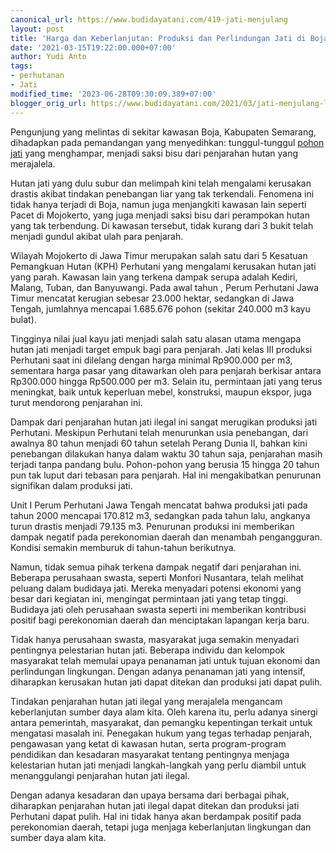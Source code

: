 ```yaml
---
canonical_url: https://www.budidayatani.com/419-jati-menjulang
layout: post
title: 'Harga dan Keberlanjutan: Produksi dan Perlindungan Jati di Boja'
date: '2021-03-15T19:22:00.000+07:00'
author: Yudi Anto
tags:
- perhutanan
- Jati
modified_time: '2023-06-28T09:30:09.389+07:00'
blogger_orig_url: https://www.budidayatani.com/2021/03/jati-menjulang-laba-didulang.html
---
```


<p>Pengunjung yang melintas di sekitar kawasan Boja, Kabupaten Semarang, dihadapkan pada pemandangan yang menyedihkan: tunggul-tunggul <a href="https://www.budidayatani.com/search/label/Jati">pohon jati</a> yang menghampar, menjadi saksi bisu dari penjarahan hutan yang merajalela.</p><p>Hutan jati yang dulu subur dan melimpah kini telah mengalami kerusakan drastis akibat tindakan penebangan liar yang tak terkendali. Fenomena ini tidak hanya terjadi di Boja, namun juga menjangkiti kawasan lain seperti Pacet di Mojokerto, yang juga menjadi saksi bisu dari perampokan hutan yang tak terbendung. Di kawasan tersebut, tidak kurang dari 3 bukit telah menjadi gundul akibat ulah para penjarah.</p><p>Wilayah Mojokerto di Jawa Timur merupakan salah satu dari 5 Kesatuan Pemangkuan Hutan (KPH) Perhutani yang mengalami kerusakan hutan jati yang parah. Kawasan lain yang terkena dampak serupa adalah Kediri, Malang, Tuban, dan Banyuwangi. Pada awal tahun , Perum Perhutani Jawa Timur mencatat kerugian sebesar 23.000 hektar, sedangkan di Jawa Tengah, jumlahnya mencapai 1.685.676 pohon (sekitar 240.000 m3 kayu bulat).</p><p>Tingginya nilai jual kayu jati menjadi salah satu alasan utama mengapa hutan jati menjadi target empuk bagi para penjarah. Jati kelas III produksi Perhutani saat ini dilelang dengan harga minimal Rp900.000 per m3, sementara harga pasar yang ditawarkan oleh para penjarah berkisar antara Rp300.000 hingga Rp500.000 per m3. Selain itu, permintaan jati yang terus meningkat, baik untuk keperluan mebel, konstruksi, maupun ekspor, juga turut mendorong penjarahan ini.</p><p>Dampak dari penjarahan hutan jati ilegal ini sangat merugikan produksi jati Perhutani. Meskipun Perhutani telah menurunkan usia penebangan, dari awalnya 80 tahun menjadi 60 tahun setelah Perang Dunia II, bahkan kini penebangan dilakukan hanya dalam waktu 30 tahun saja, penjarahan masih terjadi tanpa pandang bulu. Pohon-pohon yang berusia 15 hingga 20 tahun pun tak luput dari tebasan para penjarah. Hal ini mengakibatkan penurunan signifikan dalam produksi jati.</p><p>Unit I Perum Perhutani Jawa Tengah mencatat bahwa produksi jati pada tahun 2000 mencapai 170.812 m3, sedangkan pada tahun lalu, angkanya turun drastis menjadi 79.135 m3. Penurunan produksi ini memberikan dampak negatif pada perekonomian daerah dan menambah pengangguran. Kondisi semakin memburuk di tahun-tahun berikutnya.</p><p>Namun, tidak semua pihak terkena dampak negatif dari penjarahan ini. Beberapa perusahaan swasta, seperti Monfori Nusantara, telah melihat peluang dalam budidaya jati. Mereka menyadari potensi ekonomi yang besar dari kegiatan ini, mengingat permintaan jati yang tetap tinggi. Budidaya jati oleh perusahaan swasta seperti ini memberikan kontribusi positif bagi perekonomian daerah dan menciptakan lapangan kerja baru.</p><p>Tidak hanya perusahaan swasta, masyarakat juga semakin menyadari pentingnya pelestarian hutan jati. Beberapa individu dan kelompok masyarakat telah memulai upaya penanaman jati untuk tujuan ekonomi dan perlindungan lingkungan. Dengan adanya penanaman jati yang intensif, diharapkan kerusakan hutan jati dapat ditekan dan produksi jati dapat pulih.</p><p>Tindakan penjarahan hutan jati ilegal yang merajalela mengancam keberlanjutan sumber daya alam kita. Oleh karena itu, perlu adanya sinergi antara pemerintah, masyarakat, dan pemangku kepentingan terkait untuk mengatasi masalah ini. Penegakan hukum yang tegas terhadap penjarah, pengawasan yang ketat di kawasan hutan, serta program-program pendidikan dan kesadaran masyarakat tentang pentingnya menjaga kelestarian hutan jati menjadi langkah-langkah yang perlu diambil untuk menanggulangi penjarahan hutan jati ilegal.</p><p>Dengan adanya kesadaran dan upaya bersama dari berbagai pihak, diharapkan penjarahan hutan jati ilegal dapat ditekan dan produksi jati Perhutani dapat pulih. Hal ini tidak hanya akan berdampak positif pada perekonomian daerah, tetapi juga menjaga keberlanjutan lingkungan dan sumber daya alam kita.</p>